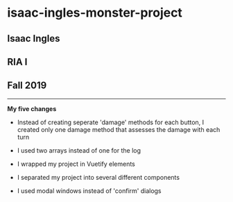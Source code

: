 isaac-ingles-monster-project
============================

## Isaac Ingles
## RIA I
## Fall 2019

---
**My five changes**

* Instead of creating seperate 'damage' methods for each button, I created only one damage method that assesses the damage with each turn

* I used two arrays instead of one for the log

* I wrapped my project in Vuetify elements

* I separated my project into several different components

* I used modal windows instead of 'confirm' dialogs
